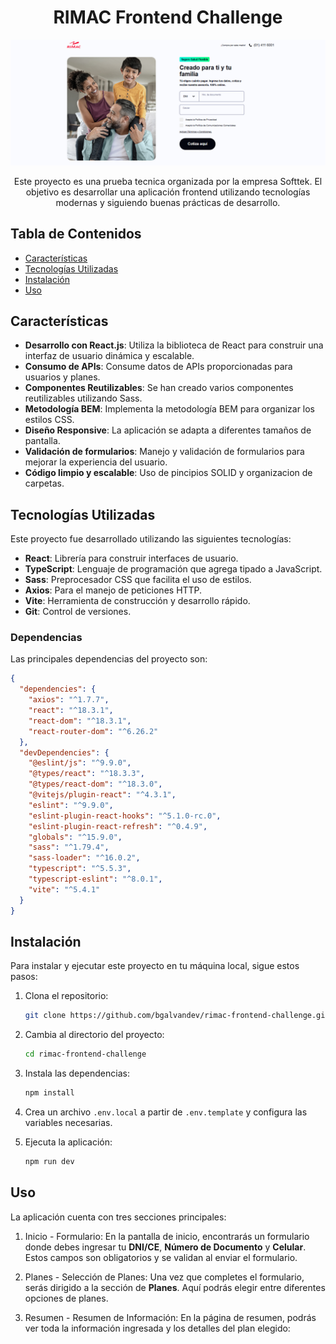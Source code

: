 <div align="center">

# RIMAC Frontend Challenge

![Formulario de Inicio](src/assets/img/incio.png)

Este proyecto es una prueba tecnica organizada por la empresa Softtek. El objetivo es desarrollar una aplicación frontend utilizando tecnologías modernas y siguiendo buenas prácticas de desarrollo.

</div>

## Tabla de Contenidos

- [Características](#características)
- [Tecnologías Utilizadas](#tecnologías-utilizadas)
- [Instalación](#instalación)
- [Uso](#uso)

## Características

- **Desarrollo con React.js**: Utiliza la biblioteca de React para construir una interfaz de usuario dinámica y escalable.
- **Consumo de APIs**: Consume datos de APIs proporcionadas para usuarios y planes.
- **Componentes Reutilizables**: Se han creado varios componentes reutilizables utilizando Sass.
- **Metodología BEM**: Implementa la metodología BEM para organizar los estilos CSS.
- **Diseño Responsive**: La aplicación se adapta a diferentes tamaños de pantalla.
- **Validación de formularios**: Manejo y validación de formularios para mejorar la experiencia del usuario.
- **Código limpio y escalable**: Uso de pincipios SOLID y organizacion de carpetas.

## Tecnologías Utilizadas

Este proyecto fue desarrollado utilizando las siguientes tecnologías:

- **React**: Librería para construir interfaces de usuario.
- **TypeScript**: Lenguaje de programación que agrega tipado a JavaScript.
- **Sass**: Preprocesador CSS que facilita el uso de estilos.
- **Axios**: Para el manejo de peticiones HTTP.
- **Vite**: Herramienta de construcción y desarrollo rápido.
- **Git**: Control de versiones.

### Dependencias

Las principales dependencias del proyecto son:

```json
{
  "dependencies": {
    "axios": "^1.7.7",
    "react": "^18.3.1",
    "react-dom": "^18.3.1",
    "react-router-dom": "^6.26.2"
  },
  "devDependencies": {
    "@eslint/js": "^9.9.0",
    "@types/react": "^18.3.3",
    "@types/react-dom": "^18.3.0",
    "@vitejs/plugin-react": "^4.3.1",
    "eslint": "^9.9.0",
    "eslint-plugin-react-hooks": "^5.1.0-rc.0",
    "eslint-plugin-react-refresh": "^0.4.9",
    "globals": "^15.9.0",
    "sass": "^1.79.4",
    "sass-loader": "^16.0.2",
    "typescript": "^5.5.3",
    "typescript-eslint": "^8.0.1",
    "vite": "^5.4.1"
  }
}
```

## Instalación

Para instalar y ejecutar este proyecto en tu máquina local, sigue estos pasos:

1. Clona el repositorio:

   ```bash
   git clone https://github.com/bgalvandev/rimac-frontend-challenge.git
   ```

2. Cambia al directorio del proyecto:

   ```bash
   cd rimac-frontend-challenge
   ```

3. Instala las dependencias:

   ```bash
   npm install
   ```

4. Crea un archivo `.env.local` a partir de `.env.template` y configura las variables necesarias.

5. Ejecuta la aplicación:
   ```bash
   npm run dev
   ```

## Uso

La aplicación cuenta con tres secciones principales:

1. Inicio - Formulario: En la pantalla de inicio, encontrarás un formulario donde debes ingresar tu **DNI/CE**, **Número de Documento** y **Celular**. Estos campos son obligatorios y se validan al enviar el formulario.

2. Planes - Selección de Planes: Una vez que completes el formulario, serás dirigido a la sección de **Planes**. Aquí podrás elegir entre diferentes opciones de planes.

3. Resumen - Resumen de Información: En la página de resumen, podrás ver toda la información ingresada y los detalles del plan elegido:
